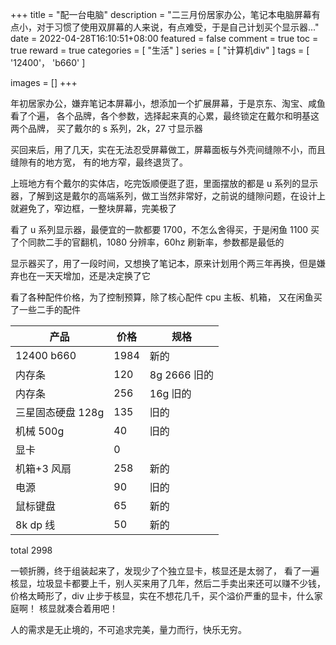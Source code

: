 +++
title = "配一台电脑"
description = "二三月份居家办公，笔记本电脑屏幕有点小，对于习惯了使用双屏幕的人来说，有点难受，于是自己计划买个显示器..."
date = 2022-04-28T16:10:51+08:00
featured = false
comment = true
toc = true
reward = true
categories = [
  "生活"
]
series = [
  "计算机div"
]
tags = [
  '12400'，
  'b660'
]

images = []
+++

<!--more-->

年初居家办公，嫌弃笔记本屏幕小，想添加一个扩展屏幕，于是京东、淘宝、咸鱼看了个遍，
各个品牌，各个参数，选择起来真的心累，最终锁定在戴尔和明基这两个品牌，
买了戴尔的 s 系列，2k，27 寸显示器

买回来后，用了几天，实在无法忍受屏幕做工，屏幕面板与外壳间缝隙不小，而且缝隙有的地方宽，
有的地方窄，最终退货了。

上班地方有个戴尔的实体店，吃完饭顺便逛了逛，里面摆放的都是 u 系列的显示器，了解到这是戴尔的高端系列，做工当然非常好，之前说的缝隙问题，在设计上就避免了，窄边框，一整块屏幕，完美极了

看了 u 系列显示器，最便宜的一款都要 1700，不怎么舍得买，于是闲鱼 1100 买了个同款二手的官翻机，1080 分辨率，60hz 刷新率，参数都是最低的

显示器买了，用了一段时间，又想换了笔记本，原来计划用个两三年再换，但是嫌弃也在一天天增加，还是决定换了它

看了各种配件价格，为了控制预算，除了核心配件 cpu 主板、机箱，
又在闲鱼买了一些二手的配件

| 产品              | 价格 | 规格         |
| ----------------- | ---- | ------------ |
| 12400 b660        | 1984 | 新的         |
| 内存条            | 120  | 8g 2666 旧的 |
| 内存条            | 256  | 16g 旧的     |
| 三星固态硬盘 128g | 135  | 旧的         |
| 机械 500g         | 40   | 旧的         |
| 显卡              | 0    |              |
| 机箱+3 风扇       | 258  | 新的         |
| 电源              | 90   | 旧的         |
| 鼠标键盘          | 65   | 新的         |
| 8k dp 线          | 50   | 新的         |

total 2998

一顿折腾，终于组装起来了，发现少了个独立显卡，核显还是太弱了，
看了一遍核显，垃圾显卡都要上千，别人买来用了几年，然后二手卖出来还可以赚不少钱，
价格太畸形了，div 止步于核显，实在不想花几千，买个溢价严重的显卡，什么家庭啊！
核显就凑合着用吧！

人的需求是无止境的，不可追求完美，量力而行，快乐无穷。
